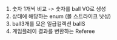 

1. 숫자 1개씩 비교 -> 숫자를 ball VO로 생성
2. 상태에 해당하는 enum (볼 스트라이크 낫싱)
3. ball3개를 모은 일급컬렉션 ballS
4. 게임플레이 결과를 변환하는 Referee